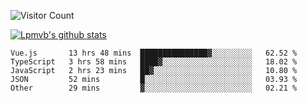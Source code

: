 ![Visitor Count](https://profile-counter.glitch.me/Lpmvb/count.svg)

[![Lpmvb's github stats](https://github-readme-stats.vercel.app/api?username=lpmvb&show_icons=true&title_color=fff&icon_color=79ff97&text_color=9f9f9f&bg_color=151515)](https://github.com/anuraghazra/github-readme-stats)

<!--
Here are some ideas to get you started:

- 🔭 I’m currently working on ...
- 🌱 I’m currently learning ...
- 👯 I’m looking to collaborate on ...
- 🤔 I’m looking for help with ...
- 💬 Ask me about ...
- 📫 How to reach me: ...
- 😄 Pronouns: ...
- ⚡ Fun fact: ...
-->

<!--START_SECTION:waka-->

```text
Vue.js       13 hrs 48 mins  ███████████████▓░░░░░░░░░   62.52 %
TypeScript   3 hrs 58 mins   ████▓░░░░░░░░░░░░░░░░░░░░   18.02 %
JavaScript   2 hrs 23 mins   ██▓░░░░░░░░░░░░░░░░░░░░░░   10.80 %
JSON         52 mins         █░░░░░░░░░░░░░░░░░░░░░░░░   03.93 %
Other        29 mins         ▓░░░░░░░░░░░░░░░░░░░░░░░░   02.21 %
```

<!--END_SECTION:waka-->
